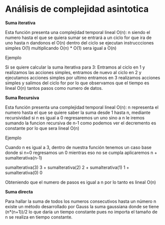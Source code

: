 # Análisis de complejidad asintotica 

**Suma iterativa**

Esta función presenta una complejidad temporal lineal O(n):
n siendo el numero hasta el que se quiera sumar se entrará a un ciclo for que ira de uno hasta n dandonos el O(n) dentro del ciclo se ejecutan instruccciones simples O(1) multiplicando O(n) * O(1) sera igual a O(n)

Ejemplo

Si se quiere calcular la suma iterativa para 3: Entramos al ciclo en 1 y realizamos las acciones simples, entramos de nuevo al ciclo en 2 y ejecutamos acciones simples por ultimo entramos en 3 realizamos acciones simples y salimos del ciclo for por lo que observamos que el tiempo es lineal O(n) tantos pasos como numero de datos.


**Suma Recursiva**

Esta función presenta una complejidad temporal lineal O(n):
n representa el numero hasta el que se quiere saber la suma desde 1 hasta n, mediante recursividad si n es igual a 0 regresaremos un uno sino a n le iremos sumando la funcion recursiva de n-1 como podemos ver el decremento es constante por lo que sera lineal O(n)

Ejemplo 

Cuando n es igual a 3, dentro de nuestra función tenemos un caso base donde si n=0 regresamos un 0 mientras eso no se cumpla aplicaremos n + sumaIterativa(n-1)

sumaIterativa(3)
      3 + sumaIterativa(2)
              2 + sumaIterativa(1)
                   1 + sumaIterativa(0)
                      0
                      
 Obteniendo que el numero de pasos es igual a n por lo tanto es lineal O(n)
 
 
 **Suma directa**
 
 Para hallar la suma de todos los numeros consecutivos hasta un número n existe un método desarrollado por Gauss la suma gaussiana
 donde se tiene (n*(n+1))/2 lo que daría un tiempo constante pues no importa el tamaño de n se realiza en tiempo constante.
                      

